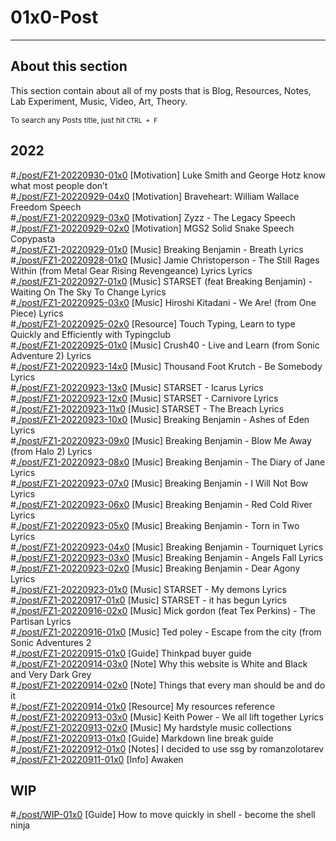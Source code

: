 # 01x0-Post
---------------

## About this section

This section contain about all of my posts that is Blog, Resources, Notes, Lab Experiment, Music, Video, Art, Theory.  

<p style="font-size: 12px">To search any Posts title, just hit <code class="code-mark">CTRL + F</code></p>

## 2022

#<a href="./post/FZ1-20220930-01x0.html">./post/FZ1-20220930-01x0</a> [Motivation] Luke Smith and George Hotz know what most people don’t    
#<a href="./post/FZ1-20220929-04x0.html">./post/FZ1-20220929-04x0</a> [Motivation] Braveheart: William Wallace Freedom Speech   
#<a href="./post/FZ1-20220929-03x0.html">./post/FZ1-20220929-03x0</a> [Motivation] Zyzz - The Legacy Speech   
#<a href="./post/FZ1-20220929-02x0.html">./post/FZ1-20220929-02x0</a> [Motivation] MGS2 Solid Snake Speech Copypasta    
#<a href="./post/FZ1-20220929-01x0.html">./post/FZ1-20220929-01x0</a> [Music] Breaking Benjamin - Breath Lyrics    
#<a href="./post/FZ1-20220928-01x0.html">./post/FZ1-20220928-01x0</a> [Music] Jamie Christoperson - The Still Rages Within (from Metal Gear Rising Revengeance) Lyrics Lyrics    
#<a href="./post/FZ1-20220927-01x0.html">./post/FZ1-20220927-01x0</a> [Music] STARSET (feat Breaking Benjamin) - Waiting On The Sky To Change Lyrics    
#<a href="./post/FZ1-20220925-03x0.html">./post/FZ1-20220925-03x0</a> [Music] Hiroshi Kitadani - We Are! (from One Piece) Lyrics    
#<a href="./post/FZ1-20220925-02x0.html">./post/FZ1-20220925-02x0</a> [Resource] Touch Typing, Learn to type Quickly and Efficiently with Typingclub    
#<a href="./post/FZ1-20220925-01x0.html">./post/FZ1-20220925-01x0</a> [Music] Crush40 - Live and Learn (from Sonic Adventure 2) Lyrics  
#<a href="./post/FZ1-20220923-14x0.html">./post/FZ1-20220923-14x0</a> [Music] Thousand Foot Krutch - Be Somebody Lyrics  
#<a href="./post/FZ1-20220923-13x0.html">./post/FZ1-20220923-13x0</a> [Music] STARSET - Icarus Lyrics  
#<a href="./post/FZ1-20220923-12x0.html">./post/FZ1-20220923-12x0</a> [Music] STARSET - Carnivore Lyrics  
#<a href="./post/FZ1-20220923-11x0.html">./post/FZ1-20220923-11x0</a> [Music] STARSET - The Breach Lyrics  
#<a href="./post/FZ1-20220923-10x0.html">./post/FZ1-20220923-10x0</a> [Music] Breaking Benjamin - Ashes of Eden Lyrics  
#<a href="./post/FZ1-20220923-09x0.html">./post/FZ1-20220923-09x0</a> [Music] Breaking Benjamin - Blow Me Away (from Halo 2) Lyrics  
#<a href="./post/FZ1-20220923-08x0.html">./post/FZ1-20220923-08x0</a> [Music] Breaking Benjamin - The Diary of Jane Lyrics  
#<a href="./post/FZ1-20220923-07x0.html">./post/FZ1-20220923-07x0</a> [Music] Breaking Benjamin - I Will Not Bow Lyrics  
#<a href="./post/FZ1-20220923-06x0.html">./post/FZ1-20220923-06x0</a> [Music] Breaking Benjamin - Red Cold River Lyrics  
#<a href="./post/FZ1-20220923-05x0.html">./post/FZ1-20220923-05x0</a> [Music] Breaking Benjamin - Torn in Two Lyrics  
#<a href="./post/FZ1-20220923-04x0.html">./post/FZ1-20220923-04x0</a> [Music] Breaking Benjamin - Tourniquet Lyrics  
#<a href="./post/FZ1-20220923-03x0.html">./post/FZ1-20220923-03x0</a> [Music] Breaking Benjamin - Angels Fall Lyrics  
#<a href="./post/FZ1-20220923-02x0.html">./post/FZ1-20220923-02x0</a> [Music] Breaking Benjamin - Dear Agony Lyrics  
#<a href="./post/FZ1-20220923-01x0.html">./post/FZ1-20220923-01x0</a> [Music] STARSET - My demons Lyrics  
#<a href="./post/FZ1-20220917-01x0.html">./post/FZ1-20220917-01x0</a> [Music] STARSET - it has begun Lyrics  
#<a href="./post/FZ1-20220916-02x0.html">./post/FZ1-20220916-02x0</a> [Music] Mick gordon (feat Tex Perkins) - The Partisan Lyrics  
#<a href="./post/FZ1-20220916-01x0.html">./post/FZ1-20220916-01x0</a> [Music] Ted poley - Escape from the city (from Sonic Adventures 2  
#<a href="./post/FZ1-20220915-01x0.html">./post/FZ1-20220915-01x0</a> [Guide] Thinkpad buyer guide  
#<a href="./post/FZ1-20220914-03x0.html">./post/FZ1-20220914-03x0</a> [Note] Why this website is White and Black and Very Dark Grey  
#<a href="./post/FZ1-20220914-02x0.html">./post/FZ1-20220914-02x0</a> [Note] Things that every man should be and do it  
#<a href="./post/FZ1-20220914-01x0.html">./post/FZ1-20220914-01x0</a> [Resource] My resources reference  
#<a href="./post/FZ1-20220913-03x0.html">./post/FZ1-20220913-03x0</a> [Music] Keith Power - We all lift together Lyrics  
#<a href="./post/FZ1-20220913-02x0.html">./post/FZ1-20220913-02x0</a> [Music] My hardstyle music collections   
#<a href="./post/FZ1-20220913-01x0.html">./post/FZ1-20220913-01x0</a> [Guide] Markdown line break guide  
#<a href="./post/FZ1-20220912-01x0.html">./post/FZ1-20220912-01x0</a> [Notes] I decided to use ssg by romanzolotarev  
#<a href="./post/FZ1-20220911-01x0.html">./post/FZ1-20220911-01x0</a> [Info] Awaken   

## WIP

#<a href="./post/WIP-01x0.html">./post/WIP-01x0</a> [Guide] How to move quickly in shell - become the shell ninja

